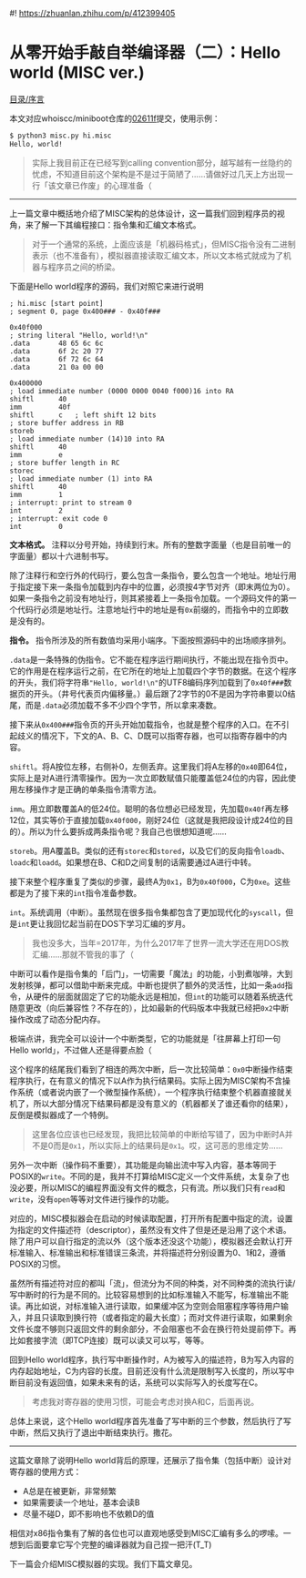 #! https://zhuanlan.zhihu.com/p/412399405
# 从零开始手敲自举编译器（二）：Hello world (MISC ver.)

[目录/序言](https://zhuanlan.zhihu.com/p/412017892)

本文对应whoiscc/miniboot仓库的[02611f]提交，使用示例：

```bash
$ python3 misc.py hi.misc 
Hello, world!
```

[02611f]: https://github.com/whoiscc/miniboot/tree/02611f6cd3b91985c2a20846840567307452c507

> 实际上我目前正在已经写到calling convention部分，越写越有一丝隐约的忧虑，不知道目前这个架构是不是过于简陋了……请做好过几天上方出现一行「该文章已作废」的心理准备（

----

上一篇文章中概括地介绍了MISC架构的总体设计，这一篇我们回到程序员的视角，来了解一下其编程接口：指令集和汇编文本格式。

> 对于一个通常的系统，上面应该是「机器码格式」，但MISC指令没有二进制表示（也不准备有），模拟器直接读取汇编文本，所以文本格式就成为了机器与程序员之间的桥梁。

下面是Hello world程序的源码，我们对照它来进行说明

```
; hi.misc [start point]
; segment 0, page 0x400### - 0x40f###

0x40f000
; string literal "Hello, world!\n"
.data       48 65 6c 6c
.data       6f 2c 20 77
.data       6f 72 6c 64
.data       21 0a 00 00

0x400000
; load immediate number (0000 0000 0040 f000)16 into RA
shiftl      40
imm         40f
shiftl      c   ; left shift 12 bits
; store buffer address in RB
storeb
; load immediate number (14)10 into RA
shiftl      40
imm         e
; store buffer length in RC
storec
; load immediate number (1) into RA
shiftl      40
imm         1
; interrupt: print to stream 0
int         2
; interrupt: exit code 0
int         0
```

**文本格式。** 注释以分号开始，持续到行末。所有的整数字面量（也是目前唯一的字面量）都以十六进制书写。

除了注释行和空行外的代码行，要么包含一条指令，要么包含一个地址。地址行用于指定接下来一条指令加载到内存中的位置，必须按4字节对齐（即末两位为0）。如果一条指令之前没有地址行，则其紧接着上一条指令加载。一个源码文件的第一个代码行必须是地址行。注意地址行中的地址是有`0x`前缀的，而指令中的立即数是没有的。

**指令。** 指令所涉及的所有数值均采用小端序。下面按照源码中的出场顺序排列。

`.data`是一条特殊的伪指令。它不能在程序运行期间执行，不能出现在指令页中。它的作用是在程序运行之前，在它所在的地址上加载四个字节的数据。在这个程序的开头，我们将字符串`"Hello, world!\n"`的UTF8编码序列加载到了`0x40f###`数据页的开头。（井号代表页内偏移量。）最后跟了2字节的0不是因为字符串要以0结尾，而是`.data`必须加载不多不少四个字节，所以拿来凑数。

接下来从`0x400###`指令页的开头开始加载指令，也就是整个程序的入口。在不引起歧义的情况下，下文的A、B、C、D既可以指寄存器，也可以指寄存器中的内容。

`shiftl`。将A按位左移，右侧补0，左侧丢弃。这里我们将A左移的`0x40`即64位，实际上是对A进行清零操作。因为一次立即数赋值只能覆盖低24位的内容，因此使用左移操作才是正确的单条指令清零方法。

`imm`。用立即数覆盖A的低24位。聪明的各位想必已经发现，先加载`0x40f`再左移12位，其实等价于直接加载`0x40f000`，刚好24位（这就是我把段设计成24位的目的）。所以为什么要拆成两条指令呢？我自己也很想知道呢……

`storeb`。用A覆盖B。类似的还有`storec`和`stored`，以及它们的反向指令`loadb`、`loadc`和`loadd`。如果想在B、C和D之间复制的话需要通过A进行中转。

接下来整个程序重复了类似的步骤，最终A为`0x1`，B为`0x40f000`，C为`0xe`。这些都是为了接下来的`int`指令准备参数。

`int`。系统调用（中断）。虽然现在很多指令集都包含了更加现代化的`syscall`，但是`int`更让我回忆起当前在DOS下学习汇编的岁月。

> 我也没多大，当年=2017年，为什么2017年了世界一流大学还在用DOS教汇编……那就不管我的事了（

中断可以看作是指令集的「后门」，一切需要「魔法」的功能，小到煮咖啡，大到发射核弹，都可以借助中断来完成。中断也提供了额外的灵活性，比如一条`add`指令，从硬件的层面就固定了它的功能永远是相加，但`int`的功能可以随着系统迭代随意更改（向后兼容性？不存在的），比如最新的代码版本中我就已经把`0x2`中断操作改成了动态分配内存。

极端点讲，我完全可以设计一个中断类型，它的功能就是「往屏幕上打印一句Hello world」，不过做人还是得要点脸（

这个程序的结尾我们看到了相连的两次中断，后一次比较简单：`0x0`中断操作结束程序执行，在有意义的情况下以A作为执行结果码。实际上因为MISC架构不含操作系统（或者说内嵌了一个微型操作系统），一个程序执行结束整个机器直接就关机了，所以大部分情况下结果码都是没有意义的（机器都关了谁还看你的结果），反倒是模拟器成了一个特例。

> 这里各位应该也已经发现，我把比较简单的中断给写错了，因为中断时A并不是0而是`0x1`，所以实际上的结果码是`0x1`。哎，这可恶的思维定势……

另外一次中断（操作码不重要），其功能是向输出流中写入内容，基本等同于POSIX的`write`。不同的是，我并不打算给MISC定义一个文件系统，太复杂了也没必要，所以MISC的编程界面没有文件的概念，只有流。所以我们只有`read`和`write`，没有`open`等等对文件进行操作的功能。

对应的，MISC模拟器会在启动的时候读取配置，打开所有配置中指定的流，设置为指定的文件描述符（descriptor），虽然没有文件了但是还是沿用了这个术语。除了用户可以自行指定的流以外（这个版本还没这个功能），模拟器还会默认打开标准输入、标准输出和标准错误三条流，并将描述符分别设置为0、1和2，遵循POSIX的习惯。

虽然所有描述符对应的都叫「流」，但流分为不同的种类，对不同种类的流执行读/写中断时的行为是不同的。比较容易想到的比如标准输入不能写，标准输出不能读。再比如说，对标准输入进行读取，如果缓冲区为空则会阻塞程序等待用户输入，并且只读取到换行符（或者指定的最大长度）；而对文件进行读取，如果剩余文件长度不够则只返回文件的剩余部分，不会阻塞也不会在换行符处提前停下。再比如套接字流（即TCP连接）既可以读又可以写，等等。

回到Hello world程序，执行写中断操作时，A为被写入的描述符，B为写入内容的内存起始地址，C为内容的长度。目前还没有什么流是限制写入长度的，所以写中断目前没有返回值，如果未来有的话，系统可以实际写入的长度写在C。

> 考虑我对寄存器的使用习惯，可能会考虑对换A和C，后面再说。

总体上来说，这个Hello world程序首先准备了写中断的三个参数，然后执行了写中断，然后又执行了退出中断结束执行。撒花。

----

这篇文章除了说明Hello world背后的原理，还展示了指令集（包括中断）设计对寄存器的使用方式：
* A总是在被更新，非常频繁
* 如果需要读一个地址，基本会读B
* 尽量不碰D，即不影响也不依赖D的值

相信对x86指令集有了解的各位也可以直观地感受到MISC汇编有多么的啰嗦。一想到后面要拿它写个完整的编译器就为自己捏一把汗(T_T)

下一篇会介绍MISC模拟器的实现。我们下篇文章见。

